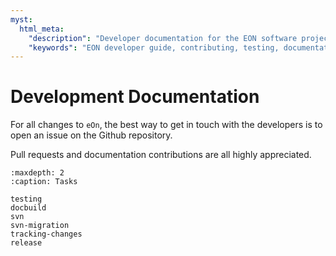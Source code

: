 ```yaml
---
myst:
  html_meta:
    "description": "Developer documentation for the EON software project, including guidelines for contributing, testing, and building the documentation."
    "keywords": "EON developer guide, contributing, testing, documentation build, development"
---
```


# Development Documentation

For all changes to `eOn`, the best way to get in touch with the developers is to
open an issue on the Github repository.

Pull requests and documentation contributions are all highly appreciated.

```{toctree}
:maxdepth: 2
:caption: Tasks

testing
docbuild
svn
svn-migration
tracking-changes
release
```
